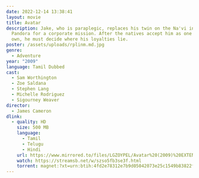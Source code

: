 ```yaml
---
date: 2022-12-14 13:38:41
layout: movie
title: Avatar
description: Jake, who is paraplegic, replaces his twin on the Na'vi inhabited
  Pandora for a corporate mission. After the natives accept him as one of their
  own, he must decide where his loyalties lie.
poster: /assets/uploads/rplinm.md.jpg
genre:
  - Adventure
year: "2009"
language: Tamil Dubbed
cast:
  - Sam Worthington
  - Zoe Saldana
  - Stephen Lang
  - Michelle Rodriguez
  - Sigourney Weaver
director:
  - James Cameron
dlink:
  - quality: HD
    size: 500 MB
    language:
      - Tamil
      - Telugu
      - Hindi
    url: https://www.mirrored.to/files/LGZOYPEL/Avatar%20(2009)%20EXTENDED%20BRRip%20-%20x264%20-%20[Tam%20%20Tel%20%20Hin]%20-%20AAC%20-%20500MB.mkv_links
    watch: https://streamsb.net/w/szso5fb3se3f.html
    torrent: magnet:?xt=urn:btih:4fd2e78312e7b9d05042073e25c1549b83822fea&dn=www.1TamilMV.men%20-%20Avatar%20(2009)%20EXTENDED%20BRRip%20-%20x264%20-%20%5bTam%20%2b%20Tel%20%2b%20Hin%5d%20-%20AAC%20-%20500MB.mkv&tr=udp%3a%2f%2ftracker.openbittorrent.com%3a80%2fannounce&tr=udp%3a%2f%2f9.rarbg.me%3a2830%2fannounce&tr=udp%3a%2f%2f9.rarbg.to%3a2940%2fannounce&tr=udp%3a%2f%2ftracker.opentrackr.org%3a1337%2fannounce&tr=udp%3a%2f%2ftracker.tiny-vps.com%3a6969%2fannounce&tr=udp%3a%2f%2fopen.stealth.si%3a80%2fannounce&tr=http%3a%2f%2ft.nyaatracker.com%3a80%2fannounce&tr=udp%3a%2f%2fmovies.zsw.ca%3a6969%2fannounce&tr=udp%3a%2f%2fipv4.tracker.harry.lu%3a80%2fannounce&tr=udp%3a%2f%2ffe.dealclub.de%3a6969%2fannounce&tr=udp%3a%2f%2fexplodie.org%3a6969%2fannounce&tr=udp%3a%2f%2fexodus.desync.com%3a6969%2fannounce&tr=udp%3a%2f%2fbt2.archive.org%3a6969%2fannounce&tr=udp%3a%2f%2fbt1.archive.org%3a6969%2fannounce&tr=udp%3a%2f%2fvibe.sleepyinternetfun.xyz%3a1738%2fannounce&tr=udp%3a%2f%2ftsundere.pw%3a6969%2fannounce&tr=udp%3a%2f%2ftracker2.dler.org%3a80%2fannounce&tr=wss%3a%2f%2ftracker.btorrent.xyz
---
```

